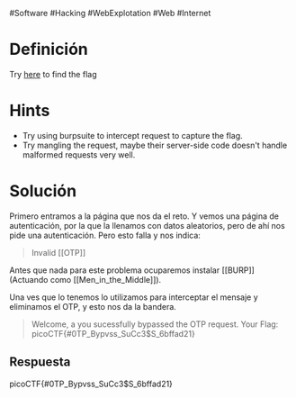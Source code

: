 #Software #Hacking #WebExplotation #Web #Internet 
# Definición
Try [here](http://titan.picoctf.net:65282/) to find the flag
# Hints
- Try using burpsuite to intercept request to capture the flag.
- Try mangling the request, maybe their server-side code doesn't handle malformed requests very well.
# Solución
Primero entramos a la página que nos da el reto. Y vemos una página de autenticación, por la que la llenamos con datos aleatorios, pero de ahí nos pide una autenticación. Pero esto falla y nos indica:
>Invalid [[OTP]]

Antes que nada para este problema ocuparemos instalar [[BURP]] (Actuando como [[Men_in_the_Middle]]).

Una ves que lo tenemos lo utilizamos para interceptar el mensaje y eliminamos el OTP, y esto nos da la bandera.

>Welcome, a you sucessfully bypassed the OTP request. Your Flag: picoCTF{#0TP_Bypvss_SuCc3$S_6bffad21}
## Respuesta
picoCTF{#0TP_Bypvss_SuCc3$S_6bffad21}